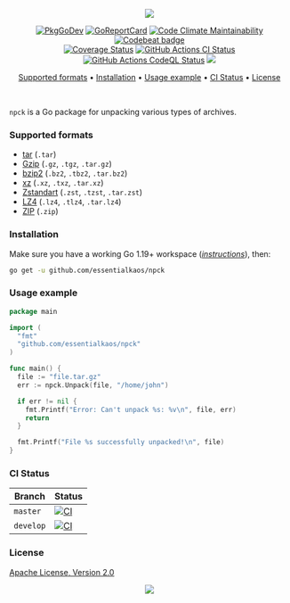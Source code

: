 <p align="center"><a href="#readme"><img src="https://gh.kaos.st/npck.svg"/></a></p>

<p align="center">
  <a href="https://kaos.sh/r/npck"><img src="https://gh.kaos.st/godoc.svg" alt="PkgGoDev" /></a>
  <a href="https://kaos.sh/r/npck"><img src="https://kaos.sh/r/npck.svg" alt="GoReportCard" /></a>
  <a href="https://kaos.sh/l/npck"><img src="https://kaos.sh/l/058a7dfd25582ff1093c.svg" alt="Code Climate Maintainability" /></a>
  <a href="https://kaos.sh/b/npck"><img src="https://kaos.sh/b/fc322f23-4913-4edd-8f0f-33a3ce029add.svg" alt="Codebeat badge" /></a>
  <br/>
  <a href="https://kaos.sh/c/npck"><img src="https://kaos.sh/c/npck.svg" alt="Coverage Status" /></a>
  <a href="https://kaos.sh/w/npck/ci"><img src="https://kaos.sh/w/npck/ci.svg" alt="GitHub Actions CI Status" /></a>
  <a href="https://kaos.sh/w/npck/codeql"><img src="https://kaos.sh/w/npck/codeql.svg" alt="GitHub Actions CodeQL Status" /></a>
  <a href="#license"><img src="https://gh.kaos.st/apache2.svg"></a>
</p>

<p align="center"><a href="#supported-formats">Supported formats</a> • <a href="#installation">Installation</a> • <a href="#usage-example">Usage example</a> • <a href="#ci-status">CI Status</a> • <a href="#license">License</a></p>

<br/>

`npck` is a Go package for unpacking various types of archives.

### Supported formats

* [tar](https://en.wikipedia.org/wiki/Tar_(computing)) (`.tar`)
* [Gzip](https://www.gnu.org/software/gzip/) (`.gz`, `.tgz`, `.tar.gz`)
* [bzip2](http://sourceware.org/bzip2/) (`.bz2`, `.tbz2`, `.tar.bz2`)
* [xz](https://tukaani.org/xz/) (`.xz`, `.txz`, `.tar.xz`)
* [Zstandart](https://facebook.github.io/zstd/) (`.zst`, `.tzst`, `.tar.zst`)
* [LZ4](https://lz4.github.io/lz4/) (`.lz4`, `.tlz4`, `.tar.lz4`)
* [ZIP](https://en.wikipedia.org/wiki/ZIP_(file_format)) (`.zip`)

### Installation

Make sure you have a working Go 1.19+ workspace (_[instructions](https://go.dev/doc/install)_), then:

```bash
go get -u github.com/essentialkaos/npck
```

### Usage example

```go
package main

import (
  "fmt"
  "github.com/essentialkaos/npck"
)

func main() {
  file := "file.tar.gz"
  err := npck.Unpack(file, "/home/john")

  if err != nil {
    fmt.Printf("Error: Can't unpack %s: %v\n", file, err)
    return
  }

  fmt.Printf("File %s successfully unpacked!\n", file)
}
```

### CI Status

| Branch | Status |
|--------|--------|
| `master` | [![CI](https://kaos.sh/w/npck/ci.svg?branch=master)](https://kaos.sh/w/npck/ci?query=branch:master) |
| `develop` | [![CI](https://kaos.sh/w/npck/ci.svg?branch=develop)](https://kaos.sh/w/npck/ci?query=branch:develop) |

### License

[Apache License, Version 2.0](https://www.apache.org/licenses/LICENSE-2.0)

<p align="center"><a href="https://essentialkaos.com"><img src="https://gh.kaos.st/ekgh.svg"/></a></p>
